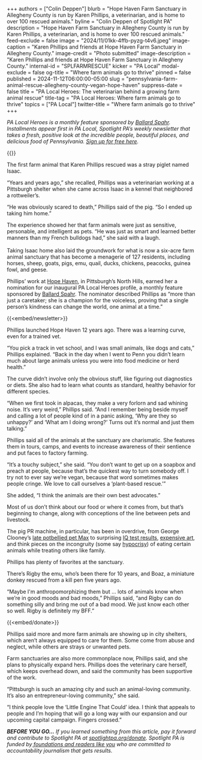 +++
authors = ["Colin Deppen"]
blurb = "Hope Haven Farm Sanctuary in Allegheny County is run by Karen Phillips, a veterinarian, and is home to over 100 rescued animals."
byline = "Colin Deppen of Spotlight PA"
description = "Hope Haven Farm Sanctuary in Allegheny County is run by Karen Phillips, a veterinarian, and is home to over 100 rescued animals."
feed-exclude = false
image = "2024/11/01kk-4ffb-pyzg-t4v6.jpeg"
image-caption = "Karen Phillips and friends at Hope Haven Farm Sanctuary in Allegheny County."
image-credit = "Photo submitted"
image-description = "Karen Phillips and friends at Hope Haven Farm Sanctuary in Allegheny County."
internal-id = "SPLFARMRESCUE"
kicker = "PA Local"
modal-exclude = false
og-title = "Where farm animals go to thrive"
pinned = false
published = 2024-11-12T06:00:00-05:00
slug = "pennsylvania-farm-animal-rescue-allegheny-county-vegan-hope-haven"
suppress-date = false
title = "PA Local Heroes: The veterinarian behind a growing farm animal rescue"
title-tag = "PA Local Heroes: Where farm animals go to thrive"
topics = ["PA Local"]
twitter-title = "Where farm animals go to thrive"
+++

<em>PA Local Heroes is a monthly feature sponsored by </em><a href="https://spotlightpa.bluelena.io/lt.php?x=3DZy~GE6InKcEpR7zN26hRKgAXMgut9wjug0YnnGJnSb65V--Uy.zeJy242ijdI~jNY4XXHI"><em>Ballard Spahr</em></a><em>. Installments appear first in PA Local, Spotlight PA’s weekly newsletter that takes a fresh, positive look at the incredible people, beautiful places, and delicious food of Pennsylvania. </em><a href="https://www.spotlightpa.org/newsletters/"><em>Sign up for free here</em></a><em>.</em>

{{<picture src="2025/03/01kw-m6q2-5333-qchf.jpeg" width-ratio="200" height-ratio="100" description="The Ballard Spahr logo" caption="description" credit="Asha Prihar / Spotlight PA">}}

The first farm animal that Karen Phillips rescued was a stray piglet named Isaac.

“Years and years ago,” she recalled, Phillips was a veterinarian working at a Pittsburgh shelter when she came across Isaac in a kennel that neighbored a rottweiler’s.

“He was obviously scared to death,” Phillips said of the pig. “So I ended up taking him home.”

The experience showed her that farm animals were just as sensitive, personable, and intelligent as pets. “He was just as smart and learned better manners than my French bulldogs had,” she said with a laugh.<br/><br/>Taking Isaac home also laid the groundwork for what is now a six-acre farm animal sanctuary that has become a menagerie of 127 residents, including horses, sheep, goats, pigs, emu, quail, ducks, chickens, peacocks, guinea fowl, and geese.

Phillips’ work at <a href="https://spotlightpa.bluelena.io/lt.php?x=3DZy~GE6InKcEpR7zN26hRKgAXMgut9wjug0YnnGJnSb65V--Uy.zeJy242ijdI~jNY4XXHH">Hope Haven</a>, in Pittsburgh’s North Hills, earned her a nomination for our inaugural PA Local Heroes profile, a monthly feature sponsored by <a href="https://spotlightpa.bluelena.io/lt.php?x=3DZy~GE6InKcEpR7zN26hRKgAXMgut9wjug0YnnGJnSb65V--Uy.zeJy242ijdI~jNY4XXHI">Ballard Spahr</a>. The nominator described Phillips as “more than just a caretaker; she is a champion for the voiceless, proving that a single person’s kindness can change the world, one animal at a time.”

{{<embed/newsletter>}}

Phillips launched Hope Haven 12 years ago. There was a learning curve, even for a trained vet.

“You pick a track in vet school, and I was small animals, like dogs and cats,” Phillips explained. “Back in the day when I went to Penn you didn’t learn much about large animals unless you were into food medicine or herd health.”

The curve didn’t involve only the obvious stuff, like figuring out diagnostics or diets. She also had to learn what counts as standard, healthy behavior for different species.

“When we first took in alpacas, they make a very forlorn and sad whining noise. It’s very weird,” Phillips said. “And I remember being beside myself and calling a lot of people kind of in a panic asking, ‘Why are they so unhappy?’ and ‘What am I doing wrong?’ Turns out it’s normal and just them talking.”

Phillips said all of the animals at the sanctuary are charismatic. She features them in tours, camps, and events to increase awareness of their sentience and put faces to factory farming.

“It’s a touchy subject,” she said. “You don’t want to get up on a soapbox and preach at people, because that’s the quickest way to turn somebody off. I try not to ever say we’re vegan, because that word sometimes makes people cringe. We love to call ourselves a ‘plant-based rescue.’”

She added, “I think the animals are their own best advocates.”

Most of us don’t think about our food or where it comes from, but that’s beginning to change, along with conceptions of the line between pets and livestock.

The pig PR machine, in particular, has been in overdrive, from George Clooney’s <a href="https://spotlightpa.bluelena.io/lt.php?x=3DZy~GE6InKcEpR7zN26hRKgAXMgut9wjug0YnnGJnSb65V--Uy.zeJy242ijdI~jNY4XHnL">late potbellied pet Max</a> to surprising <a href="https://spotlightpa.bluelena.io/lt.php?x=3DZy~GE6InKcEpR7zN26hRKgAXMgut9wjug0YnnGJnSb65V--Uy.zeJy242ijdI~jNY4XHnM">IQ test results</a>, <a href="https://spotlightpa.bluelena.io/lt.php?x=3DZy~GE6InKcEpR7zN26hRKgAXMgut9wjug0YnnGJnSb65V--Uy.zeJy242ijdI~jNY4XXDD">expensive art</a>, and think pieces on the incongruity (some say <a href="https://spotlightpa.bluelena.io/lt.php?x=3DZy~GE6InKcEpR7zN26hRKgAXMgut9wjug0YnnGJnSb65V--Uy.zeJy242ijdI~jNY4XXDE">hypocrisy</a>) of eating certain animals while treating others like family.

Phillips has plenty of favorites at the sanctuary.

There’s Rigby the emu, who’s been there for 10 years, and Boaz, a miniature donkey rescued from a kill pen five years ago.

“Maybe I&#39;m anthropomorphizing them but … lots of animals know when we’re in good moods and bad moods,” Phillips said, “and Rigby can do something silly and bring me out of a bad mood. We just know each other so well. Rigby is definitely my BFF.”

{{<embed/donate>}}

Phillips said more and more farm animals are showing up in city shelters, which aren’t always equipped to care for them. Some come from abuse and neglect, while others are strays or unwanted pets.

Farm sanctuaries are also more commonplace now, Phillips said, and she plans to physically expand hers. Phillips does the veterinary care herself, which keeps overhead down, and said the community has been supportive of the work.

“Pittsburgh is such an amazing city and such an animal-loving community. It’s also an entrepreneur-loving community,” she said.

“I think people love the ‘Little Engine That Could’ idea. I think that appeals to people and I’m hoping that will go a long way with our expansion and our upcoming capital campaign. Fingers crossed.”

<strong><em>BEFORE YOU GO…</em></strong><em> If you learned something from this article, pay it forward and contribute to Spotlight PA at </em><a href="https://www.spotlightpa.org/donate"><em>spotlightpa.org/donate</em></a><em>. Spotlight PA is funded by</em><a href="https://www.spotlightpa.org/support"><em> foundations and readers like you</em></a><em> who are committed to accountability journalism that gets results.</em>

